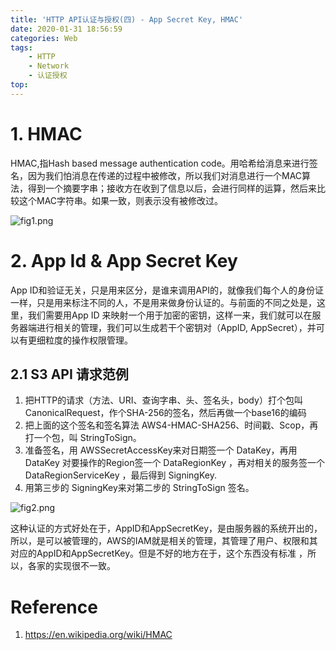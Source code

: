 ```yaml
---
title: 'HTTP API认证与授权(四) - App Secret Key, HMAC'
date: 2020-01-31 18:56:59
categories: Web
tags:
    - HTTP
    - Network
    - 认证授权
top:
---
```

# 1. HMAC

HMAC,指Hash based message authentication code。用哈希给消息来进行签名，因为我们怕消息在传递的过程中被修改，所以我们对消息进行一个MAC算法，得到一个摘要字串；接收方在收到了信息以后，会进行同样的运算，然后来比较这个MAC字符串。如果一致，则表示没有被修改过。

![fig1.png](https://i.loli.net/2020/02/01/8ewgJ24qbQYjT7I.png)

# 2. App Id & App Secret Key 
App ID和验证无关，只是用来区分，是谁来调用API的，就像我们每个人的身份证一样，只是用来标注不同的人，不是用来做身份认证的。与前面的不同之处是，这里，我们需要用App ID 来映射一个用于加密的密钥，这样一来，我们就可以在服务器端进行相关的管理，我们可以生成若干个密钥对（AppID, AppSecret），并可以有更细粒度的操作权限管理。

## 2.1 S3 API 请求范例

1. 把HTTP的请求（方法、URI、查询字串、头、签名头，body）打个包叫 CanonicalRequest，作个SHA-256的签名，然后再做一个base16的编码
2. 把上面的这个签名和签名算法 AWS4-HMAC-SHA256、时间戳、Scop，再打一个包，叫 StringToSign。
3. 准备签名，用 AWSSecretAccessKey来对日期签一个 DataKey，再用 DataKey 对要操作的Region签一个 DataRegionKey ，再对相关的服务签一个DataRegionServiceKey ，最后得到 SigningKey.
4. 用第三步的 SigningKey来对第二步的 StringToSign 签名。

![fig2.png](https://i.loli.net/2020/02/01/5I6qCO1NBF9aQm3.png)

这种认证的方式好处在于，AppID和AppSecretKey，是由服务器的系统开出的，所以，是可以被管理的，AWS的IAM就是相关的管理，其管理了用户、权限和其对应的AppID和AppSecretKey。但是不好的地方在于，这个东西没有标准 ，所以，各家的实现很不一致。


# Reference

1. https://en.wikipedia.org/wiki/HMAC